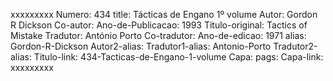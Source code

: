 xxxxxxxxx
Numero: 434
title: Tácticas de Engano 1º volume
Autor: Gordon R Dickson
Co-autor: 
Ano-de-Publicacao: 1993
Titulo-original: Tactics of Mistake
Tradutor: António Porto
Co-tradutor: 
Ano-de-edicao: 1971
alias: Gordon-R-Dickson
Autor2-alias: 
Tradutor1-alias: Antonio-Porto
Tradutor2-alias: 
Titulo-link: 434-Tacticas-de-Engano-1-volume
Capa: 
pags: 
Capa-link: 
xxxxxxxxx